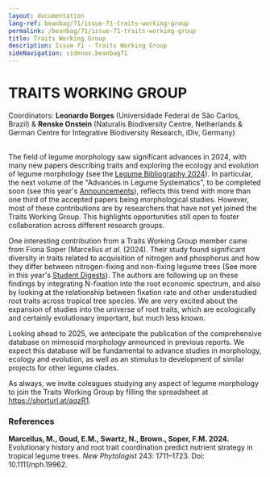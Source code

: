 ```yaml
---
layout: documentation
lang-ref: beanbag/71/issue-71-traits-working-group
permalink: /beanbag/71/issue-71-traits-working-group
title: Traits Working Group
description: Issue 71 - Traits Working Group
sideNavigation: sidenav.beanbag71
---
```


# TRAITS WORKING GROUP

Coordinators: **Leonardo Borges** (Universidade Federal de São Carlos, Brazil) & **Renske Onstein** (Naturalis Biodiversity Centre, Netherlands & German Centre for Integrative Biodiversity Research, iDiv, Germany)
<br>
<br>

The field of legume morphology saw significant advances in 2024, with many new papers describing traits and exploring the ecology and evolution of legume morphology (see the [Legume Bibliography 2024](/beanbag/71/legume-bibliography-2024.md)). In particular, the next volume of the "Advances in Legume Systematics", to be completed soon (see this year's [Announcements](/beanbag/71/issue-71-advances-15.md)), reflects this trend with more than one third of the accepted papers being morphological studies. However, most of these contributions are by researchers that have not yet joined the Traits Working Group. This highlights opportunities still open to foster collaboration across different research groups.

One interesting contribution from a Traits Working Group member came from Fiona Soper (Marcellus *et al.* (2024). Their study found significant diversity in traits related to acquisition of nitrogen and phosphorus and how they differ between nitrogen-fixing and non-fixing legume trees (See more in this year's [Student Digests](/beanbag/71/students-digests.md)). The authors are following up on these findings by integrating N-fixation into the root economic spectrum, and also by looking at the relationship between fixation rate and other understudied root traits across tropical tree species. We are very excited about the expansion of studies into the universe of root traits, which are ecologically and certainly evolutionary important, but much less known.

Looking ahead to 2025, we antecipate the publication of the comprehensive database on mimosoid morphology announced in previous reports. We expect this database will be fundamental to advance studies in morphology, ecology and evolution, as well as an stimulus to development of similar projects for other legume clades.

As always, we invite coleagues studying any aspect of legume morphology to join the Traits Working Group by filling the spreadsheet at <https://shorturl.at/aqzR1>.

### References 

**Marcellus, M., Goud, E.M., Swartz, N., Brown., Soper, F.M. 2024.** Evolutionary history and root trait coordination predict nutrient strategy in tropical legume trees. *New Phytologist* 243: 1711–1723. Doi: 10.1111/nph.19962.

